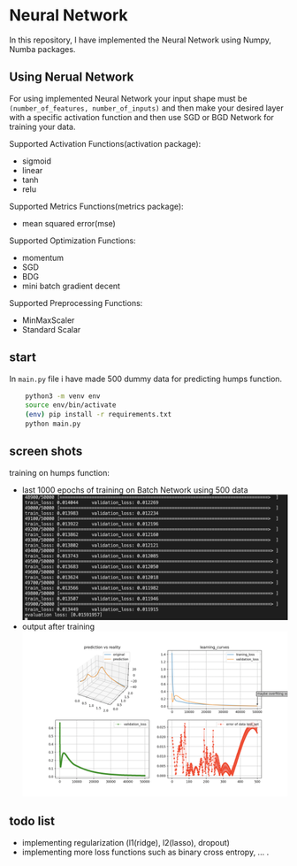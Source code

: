# Neural Network
In this repository, I have implemented the Neural Network using Numpy, Numba packages.

## Using Nerual Network

For using implemented Neural Network your input shape must be `(number_of_features, number_of_inputs)` and then make your desired layer with a specific activation function and then use SGD or BGD Network for training your data.

Supported Activation Functions(activation package):
- sigmoid 
- linear 
- tanh 
- relu

Supported Metrics Functions(metrics package):
- mean squared error(mse)

Supported Optimization Functions:
- momentum 
- SGD
- BDG 
- mini batch gradient decent

Supported Preprocessing Functions:
- MinMaxScaler
- Standard Scalar

## start
In `main.py` file i have made 500 dummy data for predicting humps function.

```bash
    python3 -m venv env
    source env/bin/activate
    (env) pip install -r requirements.txt
    python main.py
```

## screen shots
training on humps function:
- last 1000 epochs of training on Batch Network using 500 data
    ![Training](./screen_shots/1000.png)
- output after training
    ![Training](./screen_shots/out.png)

## todo list
- implementing regularization (l1(ridge), l2(lasso), dropout)
- implementing more loss functions such as binary cross entropy, ... .

